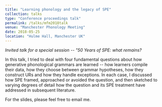 ```yaml
---
title: "Learning phonology and the legacy of SPE"
collection: talks
type: "Conference proceedings talk"
permalink: /talks/mfm2018talk
venue: "Manchester Phonology Meeting"
date: 2018-05-25
location: "Hulme Hall, Manchester UK"
---
```

*Invited talk for a special session -- "50 Years of SPE: what remains?*

In this talk, I tried to deal with four fundamental questions about how generative phonological grammars are learned -- how learners compile their data, how they choose between grammar hypotheses, how they construct URs and how they handle exceptions. In each case, I discussed how SPE framed, approached or avoided the question, and then sketched to varying degrees of detail how the question and its SPE treatment have addressed in subsequent literature.

For the slides, please feel free to email me. 

